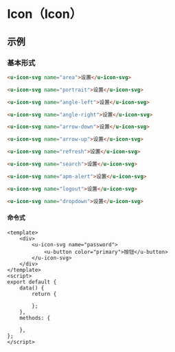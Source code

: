 # Icon（Icon）

## 示例
### 基本形式

``` html
<u-icon-svg name="area">设置</u-icon-svg>
```
``` html
<u-icon-svg name="portrait">设置</u-icon-svg>
```
``` html
<u-icon-svg name="angle-left">设置</u-icon-svg>
```
``` html
<u-icon-svg name="angle-right">设置</u-icon-svg>
```
``` html
<u-icon-svg name="arrow-down">设置</u-icon-svg>
```
``` html
<u-icon-svg name="arrow-up">设置</u-icon-svg>
```
``` html
<u-icon-svg name="refresh">设置</u-icon-svg>
```
``` html
<u-icon-svg name="search">设置</u-icon-svg>
```
``` html
<u-icon-svg name="apm-alert">设置</u-icon-svg>
```
``` html
<u-icon-svg name="logout">设置</u-icon-svg>
```
``` html
<u-icon-svg name="dropdown">设置</u-icon-svg>
```

#### 命令式


``` vue
<template>
    <div>
        <u-icon-svg name="password">
            <u-button color="primary">按钮</u-button>
        </u-icon-svg>
    </div>
</template>
<script>
export default {
    data() {
        return {

        };
    },
    methods: {

    },
};
</script>
```
